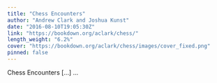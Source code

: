 ```yaml
---
title: "Chess Encounters"
author: "Andrew Clark and Joshua Kunst"
date: "2016-08-10T19:05:30Z"
link: "https://bookdown.org/aclark/chess/"
length_weight: "6.2%"
cover: "https://bookdown.org/aclark/chess/images/cover_fixed.png"
pinned: false
---
```


Chess Encounters [...]  ...
